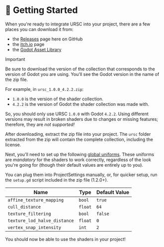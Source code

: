 # :rocket: Getting Started

When you're ready to integrate URSC into your project, there are a few places you can download it from:
- the [Releases](https://github.com/Zorochase/ultimate-retro-shader-collection/releases) page here on GitHub
- the [itch.io](https://zorochase.itch.io/ultimate-retro-shader-collection-for-godot) page
- the [Godot Asset Library](https://godotengine.org/asset-library/asset/2989)

> [!IMPORTANT]
> Be sure to download the version of the collection that corresponds to the version of Godot you are using. You'll see the Godot version in the name of the zip file.
>
> For example, in `ursc_1.0.0_4.2.2.zip`:
> - `1.0.0` is the version of the shader collection.
> - `4.2.2` is the version of Godot the shader collection was made with.
>
> So, you should only use URSC `1.0.0` with Godot `4.2.2`. Using different versions may result in broken shaders due to changes or missing features; therefore, they are *not supported!*

After downloading, extract the zip file into your project. The `ursc` folder extracted from the zip will contain the complete collection, including the license.

Next, you'll need to set up the following [global uniforms](https://docs.godotengine.org/en/stable/tutorials/shaders/shader_reference/shading_language.html#global-uniforms). These uniforms are *mandatory* for the shaders to work correctly, regardless of the look you're going for (though their default values are entirely up to you).

You can plug them into ProjectSettings manually, or, for quicker setup, run the `setup.gd` script included in the zip file (1.2.0+).

| Name                         | Type    | Default Value |
| ---------------------------- | -----   | ------------- |
| `affine_texture_mapping`     | `bool`  | `true`        |
| `cull_distance`              | `float` | `64`          |
| `texture_filtering`          | `bool`  | `false`       |
| `texture_lod_halve_distance` | `float` | `0`           |
| `vertex_snap_intensity`      | `int`   | `2`           |

You should now be able to use the shaders in your project!
